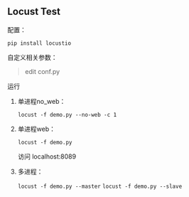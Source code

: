 ## Locust Test

配置：

`pip install locustio`
 
自定义相关参数：
> edit conf.py

运行

1. 单进程no_web：
	
	`locust -f demo.py --no-web -c 1`
2. 单进程web：

	`locust -f demo.py`
	
	访问 localhost:8089
3. 多进程：

	`locust -f demo.py --master`
	`locust -f demo.py --slave`

 